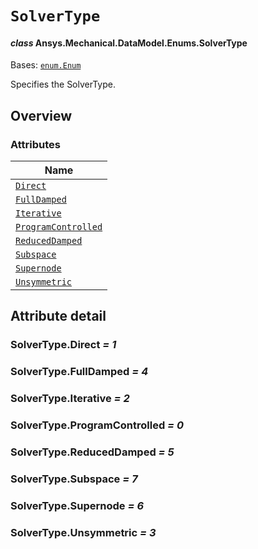 # `SolverType`

<a id="ansys.mechanical.stubs.v242.Ansys.Mechanical.DataModel.Enums.SolverType"></a>

#### *class* Ansys.Mechanical.DataModel.Enums.SolverType

Bases: [`enum.Enum`](https://docs.python.org/3/library/enum.html#enum.Enum)

Specifies the SolverType.

<!-- !! processed by numpydoc !! -->

<a id="overview"></a>

## Overview

### Attributes

| Name |
| ------------------------------------------------------------------------------------------------------------------------ |
| [`Direct`](#SolverType.Direct) |
| [`FullDamped`](#SolverType.FullDamped) |
| [`Iterative`](#SolverType.Iterative) |
| [`ProgramControlled`](#SolverType.ProgramControlled) |
| [`ReducedDamped`](#SolverType.ReducedDamped) |
| [`Subspace`](#SolverType.Subspace) |
| [`Supernode`](#SolverType.Supernode) |
| [`Unsymmetric`](#SolverType.Unsymmetric) |

<a id="attribute-detail"></a>

## Attribute detail

<a id="SolverType.Direct"></a>

### SolverType.Direct *= 1*

<a id="SolverType.FullDamped"></a>

### SolverType.FullDamped *= 4*

<a id="SolverType.Iterative"></a>

### SolverType.Iterative *= 2*

<a id="SolverType.ProgramControlled"></a>

### SolverType.ProgramControlled *= 0*

<a id="SolverType.ReducedDamped"></a>

### SolverType.ReducedDamped *= 5*

<a id="SolverType.Subspace"></a>

### SolverType.Subspace *= 7*

<a id="SolverType.Supernode"></a>

### SolverType.Supernode *= 6*

<a id="SolverType.Unsymmetric"></a>

### SolverType.Unsymmetric *= 3*


